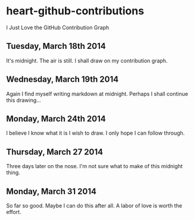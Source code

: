 # heart-github-contributions
I Just Love the GitHub Contribution Graph

## Tuesday, March 18th 2014
It's midnight. The air is still. I shall draw on my contribution graph.

## Wednesday, March 19th 2014
Again I find myself writing markdown at midnight. Perhaps I shall continue this drawing...

## Monday, March 24th 2014
I believe I know what it is I wish to draw. I only hope I can follow through.

## Thursday, March 27 2014
Three days later on the nose. I'm not sure what to make of this midnight thing.

## Monday, March 31 2014
So far so good. Maybe I can do this after all. A labor of love is worth the effort.
